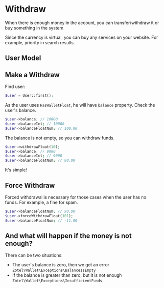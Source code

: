 # Withdraw

When there is enough money in the account, you can transfer/withdraw 
it or buy something in the system.

Since the currency is virtual, you can buy any services on your website. 
For example, priority in search results.

## User Model

<!--@include: _include/models/user_simple_float.md -->

## Make a Withdraw

Find user:

```php
$user = User::first(); 
```

As the user uses `HasWalletFloat`, he will have `balance` property. 
Check the user's balance.

```php
$user->balance; // 10000
$user->balanceInt; // 10000
$user->balanceFloatNum; // 100.00
```

The balance is not empty, so you can withdraw funds.

```php
$user->withdrawFloat(10); 
$user->balance; // 9000
$user->balanceInt; // 9000
$user->balanceFloatNum; // 90.00
```

It's simple!

## Force Withdraw

Forced withdrawal is necessary for those cases when 
the user has no funds. For example, a fine for spam.

```php
$user->balanceFloatNum; // 90.00
$user->forceWithdrawFloat(101);
$user->balanceFloatNum; // -11.00
```

## And what will happen if the money is not enough?

There can be two situations:

- The user's balance is zero, then we get an error
`Zotel\Wallet\Exceptions\BalanceIsEmpty`
- If the balance is greater than zero, but it is not enough
`Zotel\Wallet\Exceptions\InsufficientFunds`
